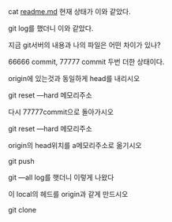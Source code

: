 cat [readme.md](http://readme.md) 현재 상태가 이와 같았다.

git log를 했더니 이와 같았다.

지금 git서버의 내용과 나의 파일은 어떤 차이가 있나?

66666 commit, 77777 commit 두번 더한 상태이다.

origin에 있는것과 동일하게 head를 내리시오

git reset —hard 메모리주소

다시 77777commit으로 돌아가시오

git reset —hard 메모리주소

origin의 head위치를 a메모리주소로 옮기시오

git push

git —all log를 햇더니 이렇게 나왔다

이 local의 헤드를 origin과 같게 만드시오

git clone